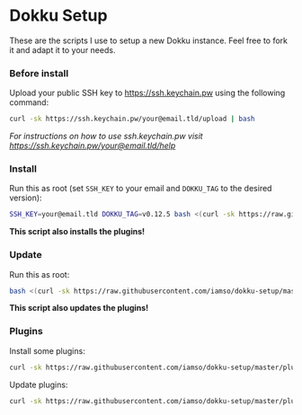 # Dokku Setup

These are the scripts I use to setup a new Dokku instance. Feel free to fork it and adapt it to your needs.

### Before install
Upload your public SSH key to https://ssh.keychain.pw using the following command:

```bash
curl -sk https://ssh.keychain.pw/your@email.tld/upload | bash
```

*For instructions on how to use ssh.keychain.pw visit https://ssh.keychain.pw/your@email.tld/help* 

### Install
Run this as root (set `SSH_KEY` to your email and `DOKKU_TAG` to the desired version):

```bash
SSH_KEY=your@email.tld DOKKU_TAG=v0.12.5 bash <(curl -sk https://raw.githubusercontent.com/iamso/dokku-setup/master/install.sh)
```
**This script also installs the plugins!**

### Update
Run this as root:

```bash
bash <(curl -sk https://raw.githubusercontent.com/iamso/dokku-setup/master/update.sh)
```
**This script also updates the plugins!**


### Plugins
Install some plugins:

```bash
curl -sk https://raw.githubusercontent.com/iamso/dokku-setup/master/plugins.sh | sudo bash
```

Update plugins:

```bash
curl -sk https://raw.githubusercontent.com/iamso/dokku-setup/master/plugins-update.sh | sudo bash
```
